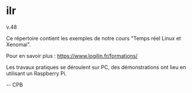# ilr

v.48

Ce répertoire contient les exemples de notre cours "Temps réel Linux et Xenomai".

Pour en savoir plus : https://www.logilin.fr/formations/

Les travaux pratiques se déroulent sur PC, des démonstrations ont lieu en utilisant un Raspberry Pi.

-- 
CPB
